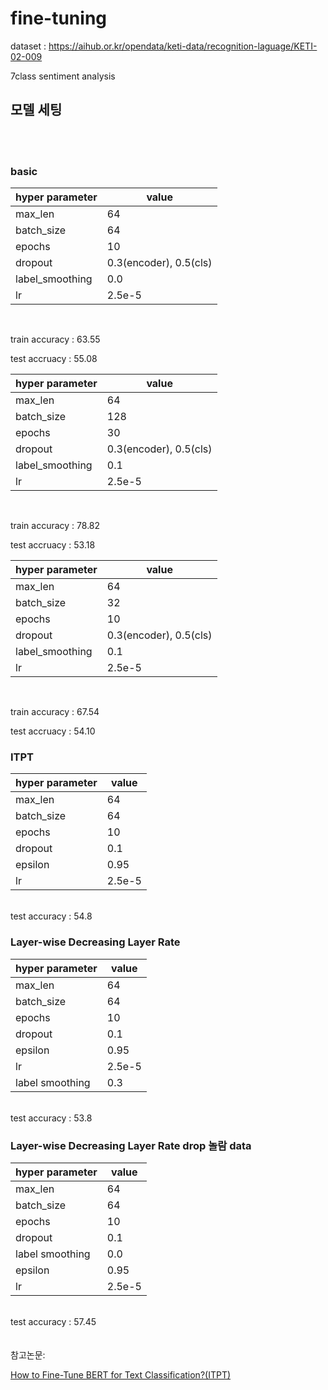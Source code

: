 # fine-tuning

dataset : https://aihub.or.kr/opendata/keti-data/recognition-laguage/KETI-02-009

7class sentiment analysis

## 모델 세팅

<br/><br/>

### basic

|hyper parameter|value|
|---|---|
|max_len|64|
|batch_size|64|
|epochs|10|
|dropout|0.3(encoder), 0.5(cls)|
|label_smoothing|0.0|
|lr|2.5e-5|

<br/>

train accuracy : 63.55


test accruacy : 55.08



|hyper parameter|value|
|---|---|
|max_len|64|
|batch_size|128|
|epochs|30|
|dropout|0.3(encoder), 0.5(cls)|
|label_smoothing|0.1|
|lr|2.5e-5|

<br/>

train accuracy : 78.82


test accruacy : 53.18



|hyper parameter|value|
|---|---|
|max_len|64|
|batch_size|32|
|epochs|10|
|dropout|0.3(encoder), 0.5(cls)|
|label_smoothing|0.1|
|lr|2.5e-5|

<br/>

train accuracy : 67.54


test accruacy : 54.10


### ITPT

|hyper parameter|value|
|---|---|
|max_len|64|
|batch_size|64|
|epochs|10|
|dropout|0.1|
|epsilon|0.95|
|lr|2.5e-5|


<br/>
test accuracy : 54.8

### Layer-wise Decreasing Layer Rate

|hyper parameter|value|
|---|---|
|max_len|64|
|batch_size|64|
|epochs|10|
|dropout|0.1|
|epsilon|0.95|
|lr|2.5e-5|
|label smoothing|0.3|

<br/>
test accuracy : 53.8


### Layer-wise Decreasing Layer Rate drop 놀람 data

|hyper parameter|value|
|---|---|
|max_len|64|
|batch_size|64|
|epochs|10|
|dropout|0.1|
|label smoothing|0.0|
|epsilon|0.95|
|lr|2.5e-5|

<br/>
test accuracy : 57.45


<br/>
<br/>
<br/>
참고논문:

[How to Fine-Tune BERT for Text Classification?(ITPT)](https://arxiv.org/abs/1905.05583)
